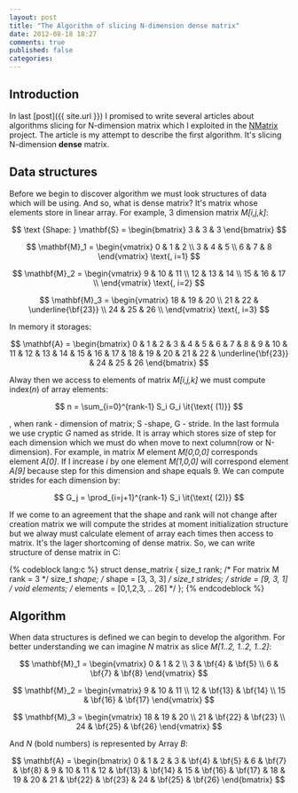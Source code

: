 ```yaml
---
layout: post
title: "The Algorithm of slicing N-dimension dense matrix"
date: 2012-08-18 18:27
comments: true
published: false
categories: 
---
```


## Introduction

In last [post]({{ site.url }}) I promised to write several articles about algorithms slicing for N-dimension matrix which I exploited in the [NMatrix]() project. The article is my attempt to describe the first algorithm. It's slicing N-dimension **dense** matrix.

<!-- more -->

## Data structures

Before we begin to discover algorithm we must look structures of data which will be using. And so, what is dense matrix? It's matrix whose elements store in linear array. For example, 3 dimension matrix _M\[i,j,k\]_:

$$
\text {Shape: } \mathbf{S} = \begin{bmatrix} 3 & 3 & 3 \end{bmatrix}
$$

$$
\mathbf{M}_1  =  \begin{vmatrix}
0 & 1 & 2 \\
3 & 4 & 5 \\
6 & 7 & 8
\end{vmatrix} \text{, i=1}
$$

$$
\mathbf{M}_2 = \begin{vmatrix}
9 & 10 & 11 \\
12 & 13 & 14 \\
15 & 16 & 17 \\
\end{vmatrix} \text{, i=2}
$$

$$
\mathbf{M}_3 = \begin{vmatrix}
18 & 19 & 20 \\
21 & 22 & \underline{\bf{23}} \\
24 & 25 & 26 \\
\end{vmatrix} \text{, i=3}
$$


In memory it storages:

$$
\mathbf{A} =  \begin{bmatrix} 
0 & 1 & 2 & 3 & 4 & 5 & 6 & 7 & 8 & 9 & 10 & 11 & 12 & 13 & 14 & 15 & 16 & 17 & 18 & 19 & 20 & 21 & 22 & \underline{\bf{23}} & 24 & 25 & 26 
\end{bmatrix}
$$

Alway then we access to elements of matrix _M\[i,j,k\]_ we must compute index(_n_) of array elements:

$$
n = \sum_{i=0}^{rank-1} S_i G_i \it{\text{   (1)}}
$$

, when rank - dimension of matrix; S -shape, G - stride. In the last formula we use cryptic _G_ named as stride. It is array which stores size of step for each dimension which we must do when move to next column(row or N-dimension). For example, in matrix _M_ element _M\[0,0,0\]_ corresponds element _A[0]_. If I increase _i_ by one element _M\[1,0,0\]_ will correspond element _A[9]_ because step for this dimension and shape equals 9. We can compute strides for each dimension by:

$$
G_j = \prod_{i=j+1}^{rank-1} S_i \it{\text{   (2)}}
$$

If we come to an agreement that the shape and rank will not change after creation matrix we will compute the strides at moment initialization structure but we alway must calculate element of array each times then access to matrix. It's the lager shortcoming of dense matrix. So, we can write structure of dense matrix in C:

{% codeblock lang:c %}
struct dense_matrix {
  size_t rank;            /* For matrix M rank = 3 */
  size_t *shape;          /* shape = [3, 3, 3] */
  size_t *strides;        /* stride = [9, 3, 1] */
  void* elements;         /* elements = [0,1,2,3, .. 26] */
};
{% endcodeblock %}

## Algorithm

When data structures is defined we can begin to develop the algorithm. For better understanding we can imagine _N_ matrix as slice _M\[1..2, 1..2, 1..2\]_:

$$
\mathbf{M}_1  =  \begin{vmatrix}
0 & 1 & 2 \\
3 & \bf{4} & \bf{5} \\
6 & \bf{7} & \bf{8}
\end{vmatrix}
$$

$$
\mathbf{M}_2 = \begin{vmatrix}
9 & 10 & 11 \\
12 & \bf{13} & \bf{14} \\
15 & \bf{16} & \bf{17}
\end{vmatrix}
$$

$$
\mathbf{M}_3 = \begin{vmatrix}
18 & 19 & 20 \\
21 & \bf{22} & \bf{23} \\
24 & \bf{25} & \bf{26} 
\end{vmatrix}
$$

And _N_ (bold numbers) is represented by Array _B_:

$$
\mathbf{A} =  \begin{bmatrix} 
0 & 1 & 2 & 3 & \bf{4} & \bf{5} & 6 & \bf{7} & \bf{8} & 9 & 10 & 11 & 12 & \bf{13} & \bf{14} & 15 & \bf{16} & \bf{17} & 18 & 19 & 20 & 21 & \bf{22} & \bf{23} & 24 & \bf{25} & \bf{26}
\end{bmatrix}
$$


